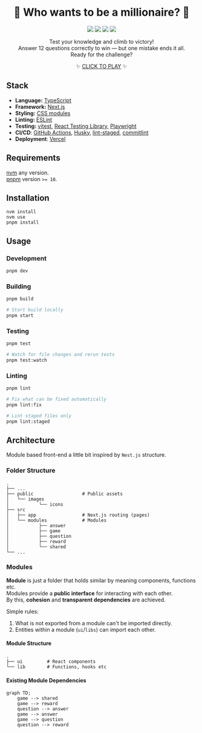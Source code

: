 <h1 align="center">💸 Who wants to be a millionaire? 💸</h1>

<p align="center">
  <img src="https://img.shields.io/badge/Node.js-22.14.0-green" />
  <img src="https://img.shields.io/badge/React-^19-blue" />
  <img src="https://img.shields.io/badge/Next.js-15.3.1-white" />
  <img src="https://img.shields.io/github/license/edvein-rin/who-wants-to-be-a-millionaire.svg?color=blue" />
<p>

<p align="center">
Test your knowledge and climb to victory!<br />
Answer 12 questions correctly to win — but one mistake ends it all.<br />
Ready for the challenge?
</p>

<p align="center">
  ✨ <a href="https://who-wants-to-be-a-millionaire-orcin.vercel.app/">CLICK TO PLAY</a> ✨
</p>

## Stack

- **Language:** [TypeScript](https://www.typescriptlang.org/)
- **Framework:** [Next.js](https://nextjs.org/)
- **Styling:** [CSS modules](https://github.com/css-modules/css-modules)
- **Linting:** [ESLint](https://eslint.org/)
- **Testing:** [vitest](https://vitest.dev/), [React Testing Library](https://testing-library.com/docs/react-testing-library/intro/), [Playwright](https://playwright.dev/)
- **CI/CD**: [GitHub Actions](https://github.com/features/actions), [Husky](https://typicode.github.io/husky/), [lint-staged](https://github.com/lint-staged/lint-staged), [commitlint](https://commitlint.js.org/)
- **Deployment**: [Vercel](https://vercel.com/)

## Requirements

[nvm](https://github.com/nvm-sh/nvm) any version.  
[pnpm](https://pnpm.io/installation) version `>= 10`.

## Installation

```
nvm install
nvm use
pnpm install
```

## Usage

### Development

```bash
pnpm dev
```

### Building

```bash
pnpm build
```

```bash
# Start build locally
pnpm start
```

### Testing

```bash
pnpm test
```

```bash
# Watch for file changes and rerun tests
pnpm test:watch
```

### Linting

```bash
pnpm lint
```

```bash
# Fix what can be fixed automatically
pnpm lint:fix
```

```bash
# Lint staged files only
pnpm lint:staged
```

## Architecture

Module based front-end a little bit inspired by `Nest.js` structure.

### Folder Structure

```
.
├── ...
├── public                  # Public assets
│   └── images
│           └── icons
├── src
│   ├── app                 # Next.js routing (pages)
│   └── modules             # Modules
│           ├── answer
│           ├── game
│           ├── question
│           ├── reward
│           └── shared
└── ...
```

### Modules

**Module** is just a folder that holds similar by meaning components, functions etc.  
Modules provide a **public interface** for interacting with each other.  
By this, **cohesion** and **transparent dependencies** are achieved.

Simple rules:

1. What is not exported from a module can't be imported directly.
2. Entities within a module (`ui`/`libs`) can import each other.

#### Module Structure

```
.
├── ui         # React components
└── lib        # Functions, hooks etc
```

#### Existing Module Dependencies

```mermaid
graph TD;
    game --> shared
    game --> reward
    question --> answer
    game --> answer
    game --> question
    question --> reward
```
